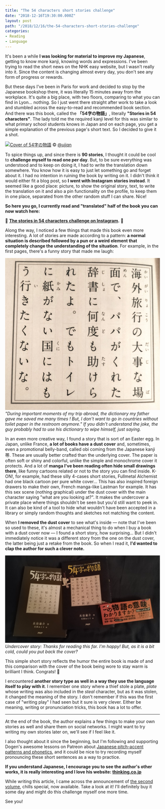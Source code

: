 ```yaml
---
title: "The 54 characters short stories challenge"
date: "2018-12-16T19:30:00.000Z"
layout: post
path: "/2018/12/16/the-54-characters-short-stories-challenge"
categories:
- Reading
- Language
---
```

It's been a while **I was looking for material to improve my Japanese**, getting to know more kanji, knowing words and expressions. I've been trying to read the short news on the NHK easy website, but I wasn't really into it. Since the content is changing almost every day, you don't see any form of progress or rewards.

But these days I've been in Paris for work and decided to stop by the Japanese bookshop there, it was literally 15 minutes away from the workplace. It's quite a big place, with two floors, comparing to what you can find in Lyon... nothing. So I just went there straight after work to take a look and stumbled across the easy-to-read and recommended book section. And there was this book, called the **「54字の物語」**, literally **"Stories in 54 characters"**. The lady told me the required kanji level for this was similar to what primary school students knows in Japan and on each page, you get a simple explanation of the previous page's short text. So I decided to give it a shot.

[![Cover of 54字の物語](https://pbs.twimg.com/media/DUtN9L2VAAASu_A.jpg:large)](https://twitter.com/ujiqn/status/957945070560329730)
&copy; [@ujiqn](https://twitter.com/ujiqn)

To spice things up, and since there is **90 stories**, I thought it could be cool to **challenge myself to read one per day**. But, to be sure everything was understood and to keep on doing it, I had to write the translation down somewhere. You know how it is easy to just let something go and forget about it. I had no intention in ruining the book by writing on it. I didn't think it would either fit a blog post, so **I went with Instagram stories instead**. It seemed like a good place: picture, to show the original story, text, to write the translation on it and also a pin functionality on the profile, to keep them in one place, separated from the other random stuff I can share. Nice!

**So here you go, I currently read and "translated" half of the book you can now watch here:**

🎉 **[The stories in 54 characters challenge on Instagram](https://www.instagram.com/stories/highlights/17934446089201395/ "54字の物語チャレンジ").** 🎉

Along the way, I noticed a few things that made this book even more interesting. A lot of stories are made according to a pattern: **a normal situation is described followed by a pun or a weird element that completely change the understanding of the situation**. For example, in the first pages, there's a funny story that made me laugh:

![海外旅行の大事な場面で、パパがくれた辞書に何度も助けられたよ。でもトイレに紙がない国にはもう行きたくないな。](short-story-toilet.jpg "海外旅行の大事な場面で、パパがくれた辞書に何度も助けられたよ。でもトイレに紙がない国にはもう行きたくないな。")
_"During important moments of my trip abroad, the dictionary my father gave me saved me many times ! But, I don't want to go in countries without toilet paper in the restroom anymore." If you didn't understand the joke, the guy probably had to use his dictionary to wipe himself, just saying._

In an even more creative way, I found a story that is sort of an Easter egg. In Japan, unlike France, **a lot of books have a dust cover** and, sometimes, even a promotional belly-band, called obi coming from the Japanese kanji 帯. These are usually better crafted than the underlying cover. The paper is often soft or shiny and colorful, unlike the simple and monochrome cover it protects. And a lot of **manga I've been reading often hide small drawings there**, like funny cartoons related or not to the story you can find inside. K-ON!, for example, had these silly 4-cases short stories, Fullmetal Alchemist had one black cartoon per pure white cover... This has also inspired foreign drawers to make their own, French manga-like Lastman for example. It has this sex scene (nothing graphical) under the dust cover with the main character saying "what are you looking at?". It makes the undercover a private place where things shouldn't be seen but you'd still want to peek in. It can also be kind of a tool to hide what wouldn't have been accepted in a library or simply random thoughts and sketches not matching the content.

When **I removed the dust cover** to see what's inside — note that I've been so used to these, it's almost a mechanical thing to do when I buy a book with a dust cover now — I found a short story, how surprising... But I didn't immediately notice it was a different story from the one on the dust cover, the latter being just a retake from the book. So when I read it, **I'd wanted to clap the author for such a clever note.**

![Belly-band and dust cover next to the gray cover showing a short story: こんなところまで読んでくれてありがとう。嬉しいよ。だけど、少し肌寒いからそのカバーはかけておいてくれないか？](short-story-covers.jpg "こんなところまで読んでくれてありがとう。嬉しいよ。だけど、少し肌寒いからそのカバーはかけておいてくれないか？")
_Undercover story: Thanks for reading this far. I'm happy! But, as it is a bit cold, could you put back the cover?_

This simple short story reflects the humor the entire book is made of and this comparison with the cover of the book being wore to stay warm is brilliant I think. Congrats! 👏

I encountered **another story type as well in a way they use the language itself to play with it**. I remember one story where a thief stole a plate, _plate_ whose writing was also included in the _steal_ character, but as it was stolen, it changed the meaning of the story. I don't remember if this was the first case of "writing play" I had seen but it sure is very clever. Either be meaning, writing or pronunciation tricks, this book has a lot to offer.

---

At the end of the book, the author explains a few things to make your own stories as well and share them on social networks. I might want to try writing my own stories later on, we'll see if I feel like it.

I also thought about it since the beginning, but I'm following and supporting Dogen's awesome lessons on Patreon about [Japanese pitch-accent patterns and phonetics](https://www.patreon.com/dogen), and it could be nice to try recording myself pronouncing these short sentences as a way to practice.

**If you understand Japanese, I encourage you to see the author's other works, it is really interesting and I love his website: [thinking.co.jp](https://thinking.co.jp/)**

While writing this article, I came across the announcement of [the second volume](https://amzn.to/2Rm4nVp), chills special, now available. Take a look at it! I'll definitely buy it some day and might do this challenge myself one more time.

See you!